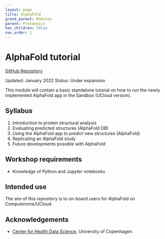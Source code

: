 ```yaml
---
layout: page
title: AlphaFold
grand_parent: Modules
parent: Proteomics
has_children: false
nav_order: 1
---
```


# AlphaFold tutorial
[GitHub Repository](https://github.com/hds-sandbox/proteomics-documentation/AlphaFold)

Updated: January 2022
Status: Under expansion

This module will contain a basic standalone tutorial on how to run the newly implemented AlphaFold app in the Sandbox (UCloud version).

## Syllabus
1. Introduction to protein structural analysis 
2. Evaluating predicted structures (AlphaFold DB)
3. Using the AlphaFold app to predict new structures (AlphaFold)
4. Replicating an AlphaFold study
5. Future developments possible with AlphaFold

## Workshop requirements
- Knowledge of Python and Jupyter notebooks

## Intended use
The aim of this repository is to on-board users for AlphaFold on Computerome/UCloud.

## Acknowledgements
- [Center for Health Data Science](https://heads.ku.dk/), University of Copenhagen.

